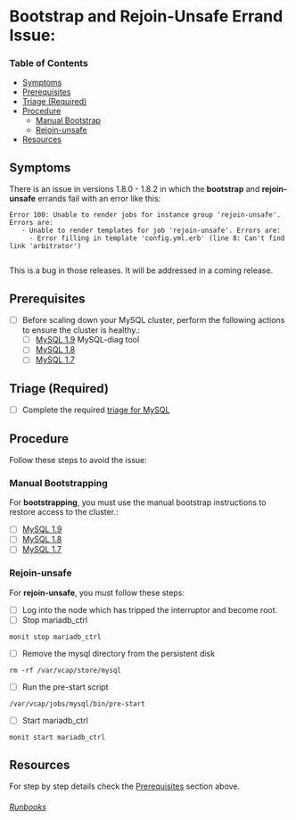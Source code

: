 # Bootstrap and Rejoin-Unsafe Errand Issue:

<!-- @TODO https://www.pivotaltracker.com/n/projects/1968443/stories/141294911 -->

### Table of Contents
- [Symptoms](#symptoms)
- [Prerequisites](#prerequisites)
- [Triage (Required)](#triage)
- [Procedure](#procedure)
  - [Manual Bootstrap](#manual-bootstrapping)
  - [Rejoin-unsafe](#rejoin-unsafe)
- [Resources](#resources)

## Symptoms
There is an issue in versions 1.8.0 - 1.8.2 in which the **bootstrap** and **rejoin-unsafe** errands fail with an error like this:
```
Error 100: Unable to render jobs for instance group 'rejoin-unsafe'. Errors are:
   - Unable to render templates for job 'rejoin-unsafe'. Errors are:
     - Error filling in template 'config.yml.erb' (line 8: Can't find link 'arbitrator')
     
```
This is a bug in those releases. It will be addressed in a coming release.

## Prerequisites
- [ ] Before scaling down your MySQL cluster, perform the following actions to ensure the cluster is healthy.:
  - [ ] [MySQL 1.9](http://docs.pivotal.io/p-mysql/1-9/mysql-diag.html#healthy) MySQL-diag tool
  - [ ] [MySQL 1.8](http://docs.pivotal.io/p-mysql/1-8/scaling-down.html#check-health)
  - [ ] [MySQL 1.7](http://docs.pivotal.io/p-mysql/1-7/scaling-down.html#check-health)
  
## Triage (Required)

 - [ ] Complete the required [triage for MySQL](../README.md#triage-required)

## Procedure
 Follow these steps to avoid the issue:

### Manual Bootstrapping
For **bootstrapping**, you must use the manual bootstrap instructions to restore access to the cluster.:
  - [ ] [MySQL 1.9](http://docs.pivotal.io/p-mysql/1-9/bootstrapping.html#manual-bootstrap)
  - [ ] [MySQL 1.8](http://docs.pivotal.io/p-mysql/1-8/bootstrapping.html#manual-bootstrap)
  - [ ] [MySQL 1.7](http://docs.pivotal.io/p-mysql/1-7/bootstrapping.html#manual-bootstrap)

### Rejoin-unsafe
For **rejoin-unsafe**, you must follow these steps:
- [ ] Log into the node which has tripped the interruptor and become root.
- [ ] Stop mariadb_ctrl 
```
monit stop mariadb_ctrl
```
- [ ] Remove the mysql directory from the persistent disk
```
rm -rf /var/vcap/store/mysql
```
- [ ] Run the pre-start script
```
/var/vcap/jobs/mysql/bin/pre-start
```
- [ ] Start mariadb_ctrl
```
monit start mariadb_ctrl
```


 

## Resources
For step by step details check the [Prerequisites](#prerequisites) section above.

















###### [Runbooks](../Runbook.md)
